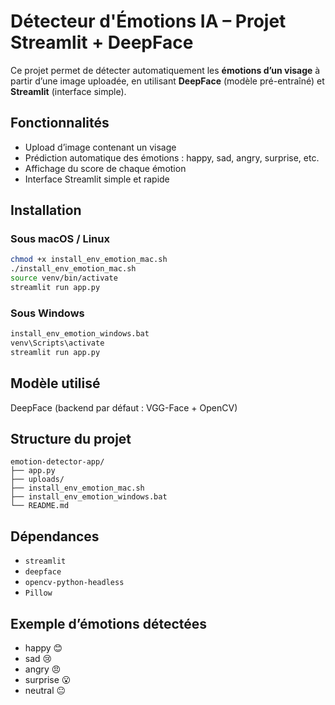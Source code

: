 # Détecteur d'Émotions IA – Projet Streamlit + DeepFace

Ce projet permet de détecter automatiquement les **émotions d’un visage** à partir d’une image uploadée, en utilisant **DeepFace** (modèle pré-entraîné) et **Streamlit** (interface simple).

## Fonctionnalités

- Upload d’image contenant un visage
- Prédiction automatique des émotions : happy, sad, angry, surprise, etc.
- Affichage du score de chaque émotion
- Interface Streamlit simple et rapide



## Installation

### Sous macOS / Linux

```bash
chmod +x install_env_emotion_mac.sh
./install_env_emotion_mac.sh
source venv/bin/activate
streamlit run app.py
```

### Sous Windows

```bat
install_env_emotion_windows.bat
venv\Scripts\activate
streamlit run app.py
```



## Modèle utilisé

DeepFace (backend par défaut : VGG-Face + OpenCV)



## Structure du projet

```
emotion-detector-app/
├── app.py
├── uploads/
├── install_env_emotion_mac.sh
├── install_env_emotion_windows.bat
└── README.md
```


## Dépendances

- `streamlit`
- `deepface`
- `opencv-python-headless`
- `Pillow`



##  Exemple d’émotions détectées

- happy 😊
- sad 😢
- angry 😠
- surprise 😮
- neutral 😐

